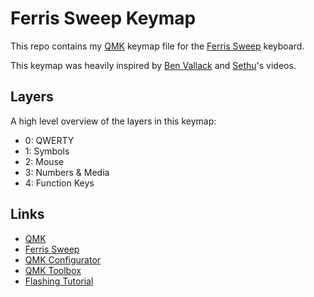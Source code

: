 # Ferris Sweep Keymap

This repo contains my [QMK](https://qmk.fm/) keymap file for the [Ferris Sweep](https://github.com/davidphilipbarr/Sweep) keyboard.

This keymap was heavily inspired by [Ben Vallack](https://www.youtube.com/watch?v=8wZ8FRwOzhU) and [Sethu](https://www.youtube.com/watch?v=VShLPvF693k)'s videos.

## Layers

A high level overview of the layers in this keymap:

- 0: QWERTY
- 1: Symbols
- 2: Mouse
- 3: Numbers & Media
- 4: Function Keys

## Links

- [QMK](https://qmk.fm/)
- [Ferris Sweep](https://github.com/davidphilipbarr/Sweep)
- [QMK Configurator](https://config.qmk.fm)
- [QMK Toolbox](https://github.com/qmk/qmk_toolbox)
- [Flashing Tutorial](https://www.youtube.com/watch?v=x6L6g0WbkRE)
